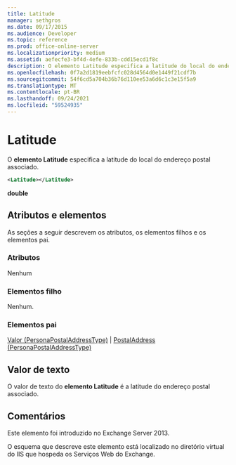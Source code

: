 ```yaml
---
title: Latitude
manager: sethgros
ms.date: 09/17/2015
ms.audience: Developer
ms.topic: reference
ms.prod: office-online-server
ms.localizationpriority: medium
ms.assetid: aefecfe3-bf4d-4efe-833b-cdd15ecd1f8c
description: O elemento Latitude especifica a latitude do local do endereço postal associado.
ms.openlocfilehash: 0f7a2d1819eebfcfc028d4564d0e1449f21cdf7b
ms.sourcegitcommit: 54f6cd5a704b36b76d110ee53a6d6c1c3e15f5a9
ms.translationtype: MT
ms.contentlocale: pt-BR
ms.lasthandoff: 09/24/2021
ms.locfileid: "59524935"
---
```

# <a name="latitude"></a>Latitude

O **elemento Latitude** especifica a latitude do local do endereço postal associado. 
  
```XML
<Latitude></Latitude>
```

 **double**
## <a name="attributes-and-elements"></a>Atributos e elementos

As seções a seguir descrevem os atributos, os elementos filhos e os elementos pai.
  
### <a name="attributes"></a>Atributos

Nenhum
  
### <a name="child-elements"></a>Elementos filho

Nenhum.
  
### <a name="parent-elements"></a>Elementos pai

[Valor (PersonaPostalAddressType)](value-personapostaladdresstype.md)  |  [PostalAddress (PersonaPostalAddressType)](postaladdress-personapostaladdresstype.md)
  
## <a name="text-value"></a>Valor de texto

O valor de texto do **elemento Latitude** é a latitude do endereço postal associado. 
  
## <a name="remarks"></a>Comentários

Este elemento foi introduzido no Exchange Server 2013.
  
O esquema que descreve este elemento está localizado no diretório virtual do IIS que hospeda os Serviços Web do Exchange.
  

